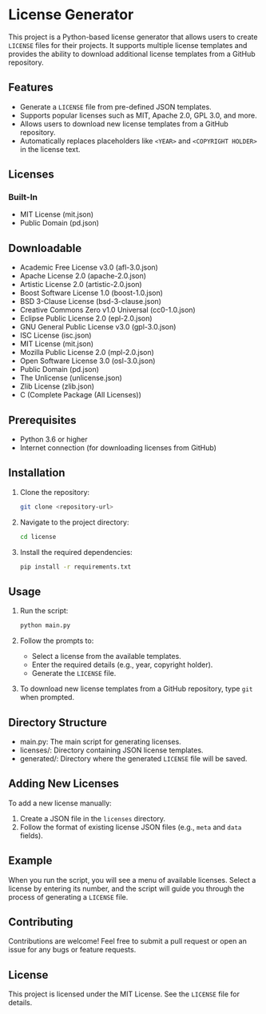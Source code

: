 # License Generator

This project is a Python-based license generator that allows users to create `LICENSE` files for their projects. It supports multiple license templates and provides the ability to download additional license templates from a GitHub repository.

## Features

- Generate a `LICENSE` file from pre-defined JSON templates.
- Supports popular licenses such as MIT, Apache 2.0, GPL 3.0, and more.
- Allows users to download new license templates from a GitHub repository.
- Automatically replaces placeholders like `<YEAR>` and `<COPYRIGHT HOLDER>` in the license text.

## Licenses

### Built-In

- MIT License (mit.json)
- Public Domain (pd.json)

## Downloadable

- Academic Free License v3.0 (afl-3.0.json)
- Apache License 2.0 (apache-2.0.json)
- Artistic License 2.0 (artistic-2.0.json)
- Boost Software License 1.0 (boost-1.0.json)
- BSD 3-Clause License (bsd-3-clause.json)
- Creative Commons Zero v1.0 Universal (cc0-1.0.json)
- Eclipse Public License 2.0 (epl-2.0.json)
- GNU General Public License v3.0 (gpl-3.0.json)
- ISC License (isc.json)
- MIT License (mit.json)
- Mozilla Public License 2.0 (mpl-2.0.json)
- Open Software License 3.0 (osl-3.0.json)
- Public Domain (pd.json)
- The Unlicense (unlicense.json)
- Zlib License (zlib.json)
- C (Complete Package (All Licenses))

## Prerequisites

- Python 3.6 or higher
- Internet connection (for downloading licenses from GitHub)

## Installation

1. Clone the repository:

    ```bash
    git clone <repository-url>
    ```

2. Navigate to the project directory:

    ```bash
    cd license
    ```

3. Install the required dependencies:

    ```bash
    pip install -r requirements.txt
    ```

## Usage

1. Run the script:

    ```bash
    python main.py
    ```

2. Follow the prompts to:
   - Select a license from the available templates.
   - Enter the required details (e.g., year, copyright holder).
   - Generate the `LICENSE` file.

3. To download new license templates from a GitHub repository, type `git` when prompted.

## Directory Structure

- main.py: The main script for generating licenses.
- licenses/: Directory containing JSON license templates.
- generated/: Directory where the generated `LICENSE` file will be saved.

## Adding New Licenses

To add a new license manually:

1. Create a JSON file in the `licenses` directory.
2. Follow the format of existing license JSON files (e.g., `meta` and `data` fields).

## Example

When you run the script, you will see a menu of available licenses. Select a license by entering its number, and the script will guide you through the process of generating a `LICENSE` file.

## Contributing

Contributions are welcome! Feel free to submit a pull request or open an issue for any bugs or feature requests.

## License

This project is licensed under the MIT License. See the `LICENSE` file for details.
